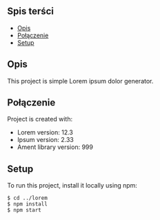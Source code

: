 ## Spis terści
* [Opis](#opis)
* [Połączenie](#pol)
* [Setup](#setup)

## Opis
This project is simple Lorem ipsum dolor generator.
	
## Połączenie
Project is created with:
* Lorem version: 12.3
* Ipsum version: 2.33
* Ament library version: 999
	
## Setup
To run this project, install it locally using npm:

```
$ cd ../lorem
$ npm install
$ npm start